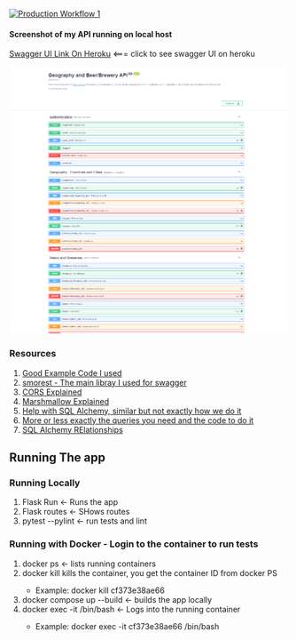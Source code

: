 [![Production Workflow 1](https://github.com/NJIT-WIS/jet-security-part-2-project-2-DianaZawislak/actions/workflows/prod.yml/badge.svg)](https://github.com/NJIT-WIS/jet-security-part-2-project-2-DianaZawislak/actions/workflows/prod.yml)


#### Screenshot of my API running on local host 
[Swagger UI Link On Heroku](https://api-project-is960.herokuapp.com/swagger-ui)    <=== click to see swagger UI on heroku

![alt text](app/static/images/img.png)


### Resources

1. [Good Example Code I used](https://github.com/picsouds/flask-smorest-example-bookmanager)
2. [smorest - The main libray I used for swagger](https://flask-smorest.readthedocs.io/en/latest/)
3. [CORS Explained](https://medium.com/@baphemot/understanding-cors-18ad6b478e2b)
4. [Marshmallow Explained](https://www.kimsereylam.com/python/2019/10/25/serialization-with-marshmallow.html) 
5. [Help with SQL Alchemy, similar but not exactly how we do it](https://auth0.com/blog/sqlalchemy-orm-tutorial-for-python-developers/)
6. [More or less exactly the queries you need and the code to do it](https://www.golinuxcloud.com/flask-sqlalchemy/)
7. [SQL Alchemy RElationships](https://hackersandslackers.com/sqlalchemy-data-models/)


## Running The app

### Running Locally 

1. Flask Run <- Runs the app
2. Flask routes <- SHows routes
3. pytest --pylint <- run tests and lint

### Running with Docker - Login to the container to run tests

1. docker ps <- lists running containers
2. docker kill <container id>  kills the container, you get the container ID from docker PS
    * Example: docker kill cf373e38ae66
3. docker compose up --build <- builds the app locally
4. docker exec -it <containerID> /bin/bash    <- Logs into the running container
    * Example: docker exec -it cf373e38ae66 /bin/bash
